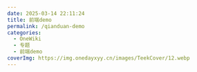 ```yaml
---
date: 2025-03-14 22:11:24
title: 前端demo
permalink: /qianduan-demo
categories:
  - OneWiki
  - 专题
  - 前端demo
coverImg: https://img.onedayxyy.cn/images/TeekCover/12.webp
---
```




